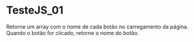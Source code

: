 # TesteJS_01
 Retorne um array com o nome de cada botão no carregamento da página. Quando o botão for clicado, retorne o nome do botão.
